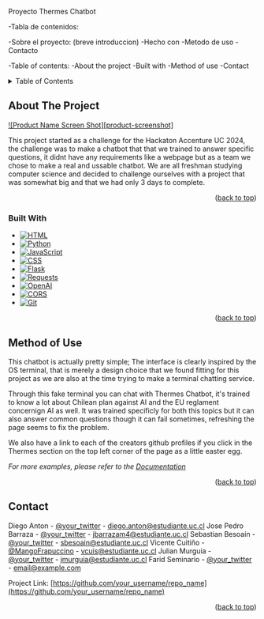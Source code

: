 Proyecto Thermes Chatbot

-Tabla de contenidos:

-Sobre el proyecto: (breve introduccion)
-Hecho con
-Metodo de uso 
-Contacto 


-Table of contents:
-About the project
-Built with
-Method of use
-Contact 


<!-- TABLE OF CONTENTS -->
<details>
  <summary>Table of Contents</summary>
  <ol>
    <li><a href="#about-the-project">About The Project</a></li>
    <li><a href="#built-with">Built With</a></li>
    <li><a href="#method-of-use">Method of Use</a></li>
    <li><a href="#contact">Contact</a></li>
  </ol>
</details>

<!-- ABOUT THE PROJECT -->
## About The Project

[![Product Name Screen Shot][product-screenshot]](https://example.com)

This project started as a challenge for the Hackaton Accenture UC 2024, the challenge was to make a chatbot that that we trained to answer specific questions, it didnt have any requirements like a webpage but as a team we chose to make a real and ussable chatbot. We are all freshman studying computer science and decided to challenge ourselves with a project that was somewhat big and that we had only 3 days to complete.

<p align="right">(<a href="#readme-top">back to top</a>)</p>

### Built With

* [![HTML][HTML]][HTML-url]
* [![Python][Python]][Python-url]
* [![JavaScript][JavaScript]][JavaScript-url]
* [![CSS][CSS]][CSS-url]
* [![Flask][Flask]][Flask-url]
* [![Requests][Requests]][Requests-url]
* [![OpenAI][OpenAI]][OpenAI-url]
* [![CORS][CORS]][CORS-url]
* [![Git][Git]][Git-url]


<p align="right">(<a href="#readme-top">back to top</a>)</p>

<!-- METHOD OF USE -->
## Method of Use

This chatbot is actually pretty simple;
The interface is clearly inspired by the OS terminal, that is merely a design choice that we found fitting for this project as we are also at the time trying to make a terminal chatting service.

Through this fake terminal you can chat with Thermes Chatbot, it's trained to know a lot about Chilean plan against AI and the EU reglament concernign AI as well. It was trained specificly for both this topics but it can also answer common questions though it can fail sometimes, refreshing the page seems to fix the problem.


<!-- >AGREGAR IMAGEN sobre la terminal  -->  

We also have a link to each of the creators github profiles if you click in the Thermes section on the top left corner of the page as a little easter egg. 



_For more examples, please refer to the [Documentation](https://example.com)_

<p align="right">(<a href="#readme-top">back to top</a>)</p>

<!-- CONTACT -->
## Contact

Diego Anton - [@your_twitter](https://twitter.com/your_username) - diego.anton@estudiante.uc.cl
Jose Pedro Barraza - [@your_twitter](https://twitter.com/your_username) - jbarrazam4@estudiante.uc.cl
Sebastian Besoaín - [@your_twitter](https://twitter.com/your_username) - sbesoain@estudiante.uc.cl
Vicente Cuitiño - [@MangoFrapuccino](https://twitter.com/your_username) - vcuis@estudiante.uc.cl
Julian Murguia - [@your_twitter](https://twitter.com/your_username) - jmurguia@estudiante.uc.cl
Farid Seminario - [@your_twitter](https://twitter.com/your_username) - email@example.com

Project Link: [https://github.com/your_username/repo_name](https://github.com/your_username/repo_name)

<p align="right">(<a href="#readme-top">back to top</a>)</p>

<!-- MARKDOWN LINKS & IMAGES -->
[HTML]: https://img.shields.io/badge/HTML-E34F26?style=for-the-badge&logo=html5&logoColor=white
[HTML-url]: https://developer.mozilla.org/en-US/docs/Web/HTML
[Python]: https://img.shields.io/badge/Python-3776AB?style=for-the-badge&logo=python&logoColor=white
[Python-url]: https://www.python.org/
[JavaScript]: https://img.shields.io/badge/JavaScript-F7DF1C?style=for-the-badge&logo=javascript&logoColor=black
[JavaScript-url]: https://developer.mozilla.org/en-US/docs/Web/JavaScript
[CSS]: https://img.shields.io/badge/CSS-1572B6?style=for-the-badge&logo=css3&logoColor=white
[CSS-url]: https://developer.mozilla.org/en-US/docs/Web/CSS
[Flask]: https://img.shields.io/badge/Flask-000000?style=for-the-badge&logo=flask&logoColor=white
[Flask-url]: https://flask.palletsprojects.com/
[Requests]: https://img.shields.io/badge/Requests-2A2A2A?style=for-the-badge&logo=requests&logoColor=white
[Requests-url]: https://docs.python-requests.org/en/latest/
[OpenAI]: https://img.shields.io/badge/OpenAI-000000?style=for-the-badge&logo=openai&logoColor=white
[OpenAI-url]: https://www.openai.com/
[CORS]: https://img.shields.io/badge/CORS-000000?style=for-the-badge&logo=none&logoColor=white
[CORS-url]: https://developer.mozilla.org/en-US/docs/Web/HTTP/CORS
[Git]: https://img.shields.io/badge/Git-F05032?style=for-the-badge&logo=git&logoColor=white
[Git-url]: https://git-scm.com/



